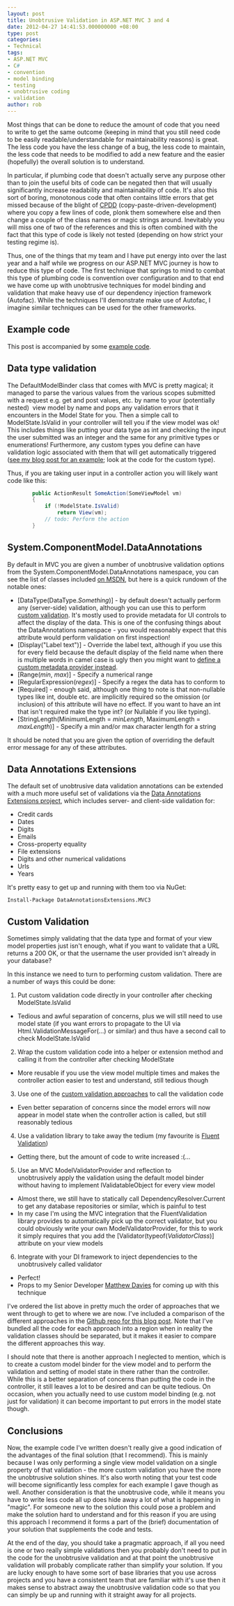 ```yaml
---
layout: post
title: Unobtrusive Validation in ASP.NET MVC 3 and 4
date: 2012-04-27 14:41:53.000000000 +08:00
type: post
categories:
- Technical
tags:
- ASP.NET MVC
- C#
- convention
- model binding
- testing
- unobtrusive coding
- validation
author: rob
---
```



Most things that can be done to reduce the amount of code that you need to write to get the same outcome (keeping in mind that you still need code to be easily readable/understandable for maintainability reasons) is great. The less code you have the less change of a bug, the less code to maintain, the less code that needs to be modified to add a new feature and the easier (hopefully) the overall solution is to understand.



In particular, if plumbing code that doesn't actually serve any purpose other than to join the useful bits of code can be negated then that will usually significantly increase readability and maintainability of code. It's also this sort of boring, monotonous code that often contains little errors that get missed because of the blight of [CPDD](http://ryanrinaldi.com/blog/programming-by-coincidence/) (copy-paste-driven-development) where you copy a few lines of code, plonk them somewhere else and then change a couple of the class names or magic strings around. Inevitably you will miss one of two of the references and this is often combined with the fact that this type of code is likely not tested (depending on how strict your testing regime is).



Thus, one of the things that my team and I have put energy into over the last year and a half while we progress on our ASP.NET MVC journey is how to reduce this type of code. The first technique that springs to mind to combat this type of plumbing code is convention over configuration and to that end we have come up with unobtrusive techniques for model binding and validation that make heavy use of our dependency injection framework (Autofac). While the techniques I'll demonstrate make use of Autofac, I imagine similar techniques can be used for the other frameworks.


## Example code


This post is accompanied by some [example code](https://github.com/robdmoore/UnobtrusiveMVCTechniques).


## Data type validation


The DefaultModelBinder class that comes with MVC is pretty magical; it managed to parse the various values from the various scopes submitted with a request e.g. get and post values, etc. by name to your (potentially nested)  view model by name and pops any validation errors that it encounters in the Model State for you. Then a simple call to ModelState.IsValid in your controller will tell you if the view model was ok! This includes things like putting your data type as int and checking the input the user submitted was an integer and the same for any primitive types or enumerations! Furthermore, any custom types you define can have validation logic associated with them that will get automatically triggered ([see my blog post for an example](/blog/2012/04/27/data-type-validation-in-asp-net-mvc-3/ "Data type validation in ASP.NET MVC 3"); look at the code for the custom type).



Thus, if you are taking user input in a controller action you will likely want code like this:



```csharp
        public ActionResult SomeAction(SomeViewModel vm)
        {
            if (!ModelState.IsValid)
                return View(vm);
            // todo: Perform the action
        }
```


## System.ComponentModel.DataAnnotations


By default in MVC you are given a number of unobtrusive validation options from the System.ComponentModel.DataAnnotations namespace, you can see the list of classes included [on MSDN](http://msdn.microsoft.com/en-us/library/system.componentmodel.dataannotations.aspx), but here is a quick rundown of the notable ones:


- [DataType(DataType.*Something*)] - by default doesn't actually perform any (server-side) validation, although you can use this to perform [custom validation](/blog/2012/04/27/data-type-validation-in-asp-net-mvc-3/ "Data type validation in ASP.NET MVC 3"). It's mostly used to provide metadata for UI controls to affect the display of the data. This is one of the confusing things about the DataAnnotations namespace - you would reasonably expect that this attribute would perform validation on first inspection!
- [Display("Label text")] - Override the label text, although if you use this for every field because the default display of the field name when there is multiple words in camel case is ugly then you might want to [define a custom metadata provider instead](/blog/2012/04/27/nice-label-names-in-asp-net-mvc-3/ "Nice label names in ASP.NET MVC 3").
- [Range(*min*, *max*)] - Specify a numerical range
- [RegularExpression(*regex*)] - Specify a regex the data has to conform to
- [Required] - enough said, although one thing to note is that non-nullable types like int, double etc. are implicitly required so the omission (or inclusion) of this attribute will have no effect. If you want to have an int that isn't required make the type int? (or Nullable<int> if you like typing).
- [StringLength(MinimumLength = *minLength*, MaximumLength = *maxLength*)] - Specify a min and/or max character length for a string



It should be noted that you are given the option of overriding the default error message for any of these attributes.


## Data Annotations Extensions


The default set of unobtrusive data validation annotations can be extended with a much more useful set of validations via the [Data Annotations Extensions project](http://dataannotationsextensions.org/), which includes server- and client-side validation for:


- Credit cards
- Dates
- Digits
- Emails
- Cross-property equality
- File extensions
- Digits and other numerical validations
- Urls
- Years



It's pretty easy to get up and running with them too via NuGet:



`Install-Package DataAnnotationsExtensions.MVC3`


## Custom Validation


Sometimes simply validating that the data type and format of your view model properties just isn't enough, what if you want to validate that a URL returns a 200 OK, or that the username the user provided isn't already in your database?



In this instance we need to turn to performing custom validation. There are a number of ways this could be done:


1. Put custom validation code directly in your controller after checking ModelState.IsValid
  - Tedious and awful separation of concerns, plus we will still need to use model state (if you want errors to propagate to the UI via Html.ValidationMessageFor(...) or similar) and thus have a second call to check ModelState.IsValid
2. Wrap the custom validation code into a helper or extension method and calling it from the controller after checking ModelState
  - More reusable if you use the view model multiple times and makes the controller action easier to test and understand, still tedious though
3. Use one of the [custom validation approaches](/blog/2012/04/27/data-type-validation-in-asp-net-mvc-3/ "Data type validation in ASP.NET MVC 3") to call the validation code
  - Even better separation of concerns since the model errors will now appear in model state when the controller action is called, but still reasonably tedious
4. Use a validation library to take away the tedium (my favourite is [Fluent Validation](http://fluentvalidation.codeplex.com/))
  - Getting there, but the amount of code to write increased :(...
5. Use an MVC ModelValidatorProvider and reflection to unobtrusively apply the validation using the default model binder without having to implement IValidatableObject for every view model
  - Almost there, we still have to statically call DependencyResolver.Current to get any database repositories or similar, which is painful to test
  - In my case I'm using the MVC integration that the FluentValidation library provides to automatically pick up the correct validator, but you could obviously write your own ModelValidatorProvider, for this to work it simply requires that you add the [Validator(typeof(*ValidatorClass*)] attribute on your view models
6. Integrate with your DI framework to inject dependencies to the unobtrusively called validator
  - Perfect!
  - Props to my Senior Developer [Matthew Davies](http://twitter.com/mdaviesnet) for coming up with this technique



I've ordered the list above in pretty much the order of approaches that we went through to get to where we are now. I've included a comparison of the different approaches in the [Github repo for this blog post](https://github.com/robdmoore/UnobtrusiveMVCTechniques). Note that I've bundled all the code for each approach into a region when in reality the validation classes should be separated, but it makes it easier to compare the different approaches this way.



I should note that there is another approach I neglected to mention, which is to create a custom model binder for the view model and to perform the validation and setting of model state in there rather than the controller. While this is a better separation of concerns than putting the code in the controller, it still leaves a lot to be desired and can be quite tedious. On occasion, when you actually need to use custom model binding (e.g. not just for validation) it can become important to put errors in the model state though.


## Conclusions


Now, the example code I've written doesn't really give a good indication of the advantages of the final solution (that I recommend). This is mainly because I was only performing a single view model validation on a single property of that validation - the more custom validation you have the more the unobtrusive solution shines. It's also worth noting that your test code will become significantly less complex for each example I gave though as well. Another consideration is that the unobtrusive code, while it means you have to write less code all up does hide away a lot of what is happening in "magic". For someone new to the solution this could pose a problem and make the solution hard to understand and for this reason if you are using this approach I recommend it forms a part of the (brief) documentation of your solution that supplements the code and tests.



At the end of the day, you should take a pragmatic approach, if all you need is one or two really simple validations then you probably don't need to put in the code for the unobtrusive validation and at that point the unobtrusive validation will probably complicate rather than simplify your solution. If you are lucky enough to have some sort of base libraries that you use across projects and you have a consistent team that are familiar with it's use then it makes sense to abstract away the unobtrusive validation code so that you can simply be up and running with it straight away for all projects.

